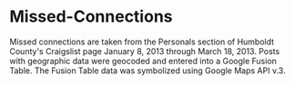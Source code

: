 # Missed-Connections
Missed connections are taken from the Personals section of Humboldt County's Craigslist page January 8, 2013 through March 18, 2013. Posts with geographic data were geocoded and entered into a Google Fusion Table. The Fusion Table data was symbolized using Google Maps API v.3.

